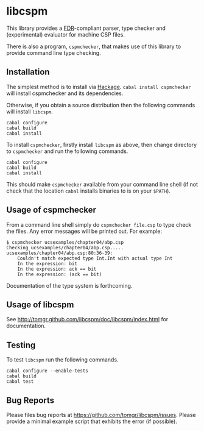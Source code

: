 libcspm
========

This library provides a [FDR](http://www.fsel.com/software.html)-compliant
parser, type checker and (experimental) evaluator for machine CSP files.

There is also a program, `cspmchecker`, that makes use of this library to
provide command line type checking.

Installation
------------

The simplest method is to install via [Hackage](http://hackage.haskell.org/).
`cabal install cspmchecker` will install cspmchecker and its dependencies.

Otherwise, if you obtain a source distribution then the following commands 
will install `libcspm`.

    cabal configure
    cabal build
    cabal install

To install `cspmchecker`, firstly install `libcspm` as above, then change
directory to `cspmchecker` and run the following commands.

    cabal configure
    cabal build
    cabal install

This should make `cspmchecker` available from your command line shell
(if not check that the location `cabal` installs binaries to is on your 
`$PATH`).

Usage of cspmchecker
----------------------

From a command line shell simply do `cspmchecker file.csp` to type check
the files. Any error messages will be printed out. For example:

    $ cspmchecker ucsexamples/chapter04/abp.csp 
    Checking ucsexamples/chapter04/abp.csp.....
    ucsexamples/chapter04/abp.csp:80:36-39:
        Couldn't match expected type Int.Int with actual type Int
        In the expression: bit
        In the expression: ack == bit
        In the expression: (ack == bit)

Documentation of the type system is forthcoming.

Usage of libcspm
----------------

See http://tomgr.github.com/libcspm/doc/libcspm/index.html for documentation.

Testing
-------

To test `libcspm` run the following commands.

    cabal configure --enable-tests
    cabal build
    cabal test

Bug Reports
-----------

Please files bug reports at https://github.com/tomgr/libcspm/issues. Please
provide a minimal example script that exhibits the error (if possible).
